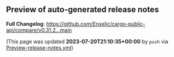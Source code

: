 ## Preview of auto-generated release notes
<!-- Release notes generated using configuration in .github/release.yml at main -->



**Full Changelog**: https://github.com/Enselic/cargo-public-api/compare/v0.31.2...main


(This page was updated **2023-07-20T21:10:35+00:00** by `push` via [Preview-release-notes.yml](https://github.com/Enselic/cargo-public-api/actions/runs/5615936824))
